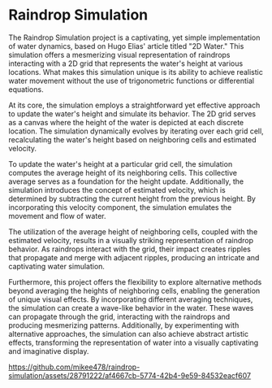 # Raindrop Simulation

The Raindrop Simulation project is a captivating, yet simple implementation of water dynamics, based on Hugo Elias' article titled "2D Water." This simulation offers a mesmerizing visual representation of raindrops interacting with a 2D grid that represents the water's height at various locations. What makes this simulation unique is its ability to achieve realistic water movement without the use of trigonometric functions or differential equations.

At its core, the simulation employs a straightforward yet effective approach to update the water's height and simulate its behavior. The 2D grid serves as a canvas where the height of the water is depicted at each discrete location. The simulation dynamically evolves by iterating over each grid cell, recalculating the water's height based on neighboring cells and estimated velocity.

To update the water's height at a particular grid cell, the simulation computes the average height of its neighboring cells. This collective average serves as a foundation for the height update. Additionally, the simulation introduces the concept of estimated velocity, which is determined by subtracting the current height from the previous height. By incorporating this velocity component, the simulation emulates the movement and flow of water.

The utilization of the average height of neighboring cells, coupled with the estimated velocity, results in a visually striking representation of raindrop behavior. As raindrops interact with the grid, their impact creates ripples that propagate and merge with adjacent ripples, producing an intricate and captivating water simulation.

Furthermore, this project offers the flexibility to explore alternative methods beyond averaging the heights of neighboring cells, enabling the generation of unique visual effects. By incorporating different averaging techniques, the simulation can create a wave-like behavior in the water. These waves can propagate through the grid, interacting with the raindrops and producing mesmerizing patterns. Additionally, by experimenting with alternative approaches, the simulation can also achieve abstract artistic effects, transforming the representation of water into a visually captivating and imaginative display.

https://github.com/mikee478/raindrop-simulation/assets/28791222/af4667cb-5774-42b4-9e59-84532eacf607
